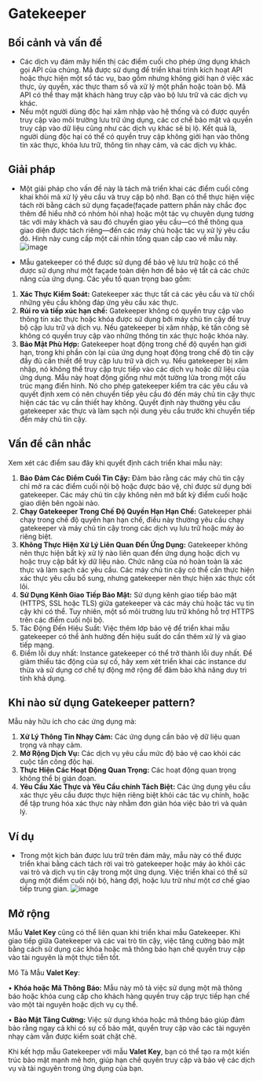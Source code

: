 # Gatekeeper
## Bối cảnh và vấn đề
- Các dịch vụ đám mây hiển thị các điểm cuối cho phép ứng dụng khách gọi API của chúng. Mã được sử dụng để triển khai trình kích hoạt API hoặc thực hiện một số tác vụ, bao gồm nhưng không giới hạn ở việc xác thực, ủy quyền, xác thực tham số và xử lý một phần hoặc toàn bộ. Mã API có thể thay mặt khách hàng truy cập vào bộ lưu trữ và các dịch vụ khác. 
- Nếu một người dùng độc hại xâm nhập vào hệ thống và có được quyền truy cập vào môi trường lưu trữ ứng dụng, các cơ chế bảo mật và quyền truy cập vào dữ liệu cũng như các dịch vụ khác sẽ bị lộ. Kết quả là, người dùng độc hại có thể có quyền truy cập không giới hạn vào thông tin xác thực, khóa lưu trữ, thông tin nhạy cảm, và các dịch vụ khác.

## Giải pháp
- Một giải pháp cho vấn đề này là tách mã triển khai các điểm cuối công khai khỏi mã xử lý yêu cầu và truy cập bộ nhớ. Bạn có thể thực hiện việc tách rời bằng cách sử dụng façade(façade pattern phần này chắc đọc thêm để hiểu nhỡ có nhóm hỏi nha) hoặc một tác vụ chuyên dụng tương tác với máy khách và sau đó chuyển giao yêu cầu—có thể thông qua giao diện được tách riêng—đến các máy chủ hoặc tác vụ xử lý yêu cầu đó. Hình này cung cấp một cái nhìn tổng quan cấp cao về mẫu này.
 ![image](https://github.com/user-attachments/assets/b32fb3c9-2731-41ca-906d-a2261267a676)

- Mẫu gatekeeper có thể được sử dụng để bảo vệ lưu trữ hoặc có thể được sử dụng như một façade toàn diện hơn để bảo vệ tất cả các chức năng của ứng dụng. Các yếu tố quan trọng bao gồm:
1.	**Xác Thực Kiểm Soát:** Gatekeeper xác thực tất cả các yêu cầu và từ chối những yêu cầu không đáp ứng yêu cầu xác thực.
2.	**Rủi ro và tiếp xúc hạn chế:** Gatekeeper không có quyền truy cập vào thông tin xác thực hoặc khóa được sử dụng bởi máy chủ tin cậy để truy bộ cập lưu trữ và dịch vụ. Nếu gatekeeper bị xâm nhập, kẻ tấn công sẽ không có quyền truy cập vào những thông tin xác thực hoặc khóa này.
3.	**Bảo Mật Phù Hợp:** Gatekeeper hoạt động trong chế độ quyền hạn giới hạn, trong khi phần còn lại của ứng dụng hoạt động trong chế độ tin cậy đầy đủ cần thiết để truy cập lưu trữ và dịch vụ. Nếu gatekeeper bị xâm nhập, nó không thể truy cập trực tiếp vào các dịch vụ hoặc dữ liệu của ứng dụng.
Mẫu này hoạt động giống như một tường lửa trong một cấu trúc mạng điển hình. Nó cho phép gatekeeper kiểm tra các yêu cầu và quyết định xem có nên chuyển tiếp yêu cầu đó đến máy chủ tin cậy thực hiện các tác vụ cần thiết hay không. Quyết định này thường yêu cầu gatekeeper xác thực và làm sạch nội dung yêu cầu trước khi chuyển tiếp đến máy chủ tin cậy.

## Vấn đề cân nhắc
Xem xét các điểm sau đây khi quyết định cách triển khai mẫu này:
1.	**Bảo Đảm Các Điểm Cuối Tin Cậy:** Đảm bảo rằng các máy chủ tin cậy chỉ mở ra các điểm cuối nội bộ hoặc được bảo vệ, chỉ được sử dụng bởi gatekeeper. Các máy chủ tin cậy không nên mở bất kỳ điểm cuối hoặc giao diện bên ngoài nào.
2.	**Chạy Gatekeeper Trong Chế Độ Quyền Hạn Hạn Chế:** Gatekeeper phải chạy trong chế độ quyền hạn hạn chế, điều này thường yêu cầu chạy gatekeeper và máy chủ tin cậy trong các dịch vụ lưu trữ hoặc máy ảo riêng biệt.
3.	**Không Thực Hiện Xử Lý Liên Quan Đến Ứng Dụng:** Gatekeeper không nên thực hiện bất kỳ xử lý nào liên quan đến ứng dụng hoặc dịch vụ hoặc truy cập bất kỳ dữ liệu nào. Chức năng của nó hoàn toàn là xác thực và làm sạch các yêu cầu. Các máy chủ tin cậy có thể cần thực hiện xác thực yêu cầu bổ sung, nhưng gatekeeper nên thực hiện xác thực cốt lõi.
4.	**Sử Dụng Kênh Giao Tiếp Bảo Mật:** Sử dụng kênh giao tiếp bảo mật (HTTPS, SSL hoặc TLS) giữa gatekeeper và các máy chủ hoặc tác vụ tin cậy khi có thể. Tuy nhiên, một số môi trường lưu trữ không hỗ trợ HTTPS trên các điểm cuối nội bộ.
5.	Tác Động Đến Hiệu Suất: Việc thêm lớp bảo vệ để triển khai mẫu gatekeeper có thể ảnh hưởng đến hiệu suất do cần thêm xử lý và giao tiếp mạng.
6.	Điểm lỗi duy nhất: Instance gatekeeper có thể trở thành lỗi duy nhất. Để giảm thiểu tác động của sự cố, hãy xem xét triển khai các instance dư thừa và sử dụng cơ chế tự động mở rộng để đảm bảo khả năng duy trì tính khả dụng.

## Khi nào sử dụng Gatekeeper pattern?
Mẫu này hữu ích cho các ứng dụng mà:
1.	**Xử Lý Thông Tin Nhạy Cảm:** Các ứng dụng cần bảo vệ dữ liệu quan trọng và nhạy cảm.
2.	**Mở Rộng Dịch Vụ:** Các dịch vụ yêu cầu mức độ bảo vệ cao khỏi các cuộc tấn công độc hại.
3.	**Thực Hiện Các Hoạt Động Quan Trọng:** Các hoạt động quan trọng không thể bị gián đoạn.
4.	**Yêu Cầu Xác Thực và Yêu Cầu chính Tách Biệt:** Các ứng dụng yêu cầu xác thực yêu cầu được thực hiện riêng biệt khỏi các tác vụ chính, hoặc để tập trung hóa xác thực này nhằm đơn giản hóa việc bảo trì và quản lý.
## Ví dụ
- Trong một kịch bản được lưu trữ trên đám mây, mẫu này có thể được triển khai bằng cách tách rời vai trò gatekeeper hoặc máy ảo khỏi các vai trò và dịch vụ tin cậy trong một ứng dụng. Việc triển khai có thể sử dụng một điểm cuối nội bộ, hàng đợi, hoặc lưu trữ như một cơ chế giao tiếp trung gian.
![image](https://github.com/user-attachments/assets/fc4bdef5-0e92-4dd3-a0b9-ae366df81c26)

## Mở rộng
Mẫu **Valet Key** cũng có thể liên quan khi triển khai mẫu Gatekeeper. Khi giao tiếp giữa Gatekeeper và các vai trò tin cậy, việc tăng cường bảo mật bằng cách sử dụng các khóa hoặc mã thông báo hạn chế quyền truy cập vào tài nguyên là một thực tiễn tốt.

Mô Tả Mẫu **Valet Key**:

  •	**Khóa hoặc Mã Thông Báo:** Mẫu này mô tả việc sử dụng một mã thông báo hoặc khóa cung cấp cho khách hàng quyền truy cập trực tiếp hạn chế vào một tài nguyên hoặc dịch vụ cụ thể.
  
  •	**Bảo Mật Tăng Cường:** Việc sử dụng khóa hoặc mã thông báo giúp đảm bảo rằng ngay cả khi có sự cố bảo mật, quyền truy cập vào các tài nguyên nhạy cảm vẫn được kiểm soát chặt chẽ.
  
Khi kết hợp mẫu Gatekeeper với mẫu **Valet Key**, bạn có thể tạo ra một kiến trúc bảo mật mạnh mẽ hơn, giúp hạn chế quyền truy cập và bảo vệ các dịch vụ và tài nguyên trong ứng dụng của bạn.


